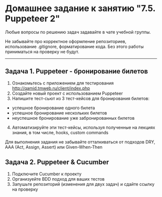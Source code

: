# Домашнее задание к занятию "7.5. Puppeteer 2"

Любые вопросы по решению задач задавайте в чате учебной группы.

Не забывайте про корректное оформление репозиториев, использование .gitignore, форматирование кода. Без этого работы приниматься на проверку не будут.

---

  ## Задача 1. Puppeteer - бронирование билетов

1. Ознакомьтесь с приложением для тестирования http://qamid.tmweb.ru/client/index.php 
2. Создайте новый проект с использованием Puppeteer
3. Напишите тест-сьют из 3 тест-кейсов для бронирования билетов:
- успешное бронирование одного билета
- успешное бронирование нескольких билетов
- неуспешное бронирование уже забронированных билетов
4. Автоматизируйте эти тест-кейсы, используя полученные на лекциях знания, в том числе, hooks, custom commands

Для выполнения задания не забывайте отталкиваться от подходов DRY, AAA (Act, Assign, Assert) или Given-When-Then

## Задача 2. Puppeteer & Cucumber

1. Подключите Cucumber к проекту
2. Организуейте BDD подход для ваших тестов
3. Запушьте репозиторий (изменения для двух задач) и сдайте ссылку на проверку


